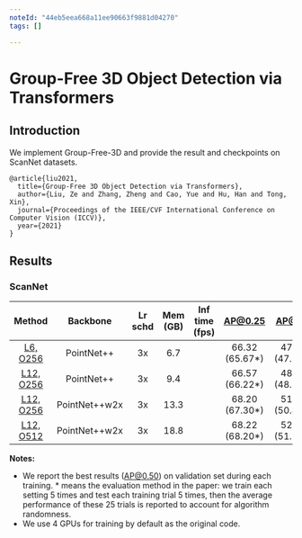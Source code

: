 ```yaml
---
noteId: "44eb5eea668a11ee90663f9881d04270"
tags: []

---
```


# Group-Free 3D Object Detection via Transformers

## Introduction

<!-- [ALGORITHM] -->

We implement Group-Free-3D and provide the result and checkpoints on ScanNet datasets.

```
@article{liu2021,
  title={Group-Free 3D Object Detection via Transformers},
  author={Liu, Ze and Zhang, Zheng and Cao, Yue and Hu, Han and Tong, Xin},
  journal={Proceedings of the IEEE/CVF International Conference on Computer Vision (ICCV)},
  year={2021}
}
```

## Results

### ScanNet

|  Method  |  Backbone   | Lr schd | Mem (GB) | Inf time (fps) | AP@0.25 |AP@0.5| Download |
| :------: | :---------: | :-----: | :------: | :------------: | :----: |:----: | :------: |
| [L6, O256](./groupfree3d_8x4_scannet-3d-18class-L6-O256.py ) |    PointNet++     |  3x    |6.7||66.32 (65.67*)|47.82 (47.74*)|[model](https://download.openmmlab.com/mmdetection3d/v0.1.0_models/groupfree3d/groupfree3d_8x4_scannet-3d-18class-L6-O256/groupfree3d_8x4_scannet-3d-18class-L6-O256_20210702_145347-3499eb55.pth) &#124; [log](https://download.openmmlab.com/mmdetection3d/v0.1.0_models/groupfree3d/groupfree3d_8x4_scannet-3d-18class-L6-O256/groupfree3d_8x4_scannet-3d-18class-L6-O256_20210702_145347.log.json)|
| [L12, O256](./groupfree3d_8x4_scannet-3d-18class-L12-O256.py ) |    PointNet++     |  3x    |9.4||66.57 (66.22*)|48.21 (48.95*)|[model](https://download.openmmlab.com/mmdetection3d/v0.1.0_models/groupfree3d/groupfree3d_8x4_scannet-3d-18class-L12-O256/groupfree3d_8x4_scannet-3d-18class-L12-O256_20210702_150907-1c5551ad.pth) &#124; [log](https://download.openmmlab.com/mmdetection3d/v0.1.0_models/groupfree3d/groupfree3d_8x4_scannet-3d-18class-L12-O256/groupfree3d_8x4_scannet-3d-18class-L12-O256_20210702_150907.log.json)|
| [L12, O256](./groupfree3d_8x4_scannet-3d-18class-w2x-L12-O256.py ) |    PointNet++w2x     |  3x    |13.3||68.20 (67.30*)|51.02 (50.44*)|[model](https://download.openmmlab.com/mmdetection3d/v0.1.0_models/groupfree3d/groupfree3d_8x4_scannet-3d-18class-w2x-L12-O256/groupfree3d_8x4_scannet-3d-18class-w2x-L12-O256_20210702_200301-944f0ac0.pth) &#124; [log](https://download.openmmlab.com/mmdetection3d/v0.1.0_models/groupfree3d/groupfree3d_8x4_scannet-3d-18class-w2x-L12-O256/groupfree3d_8x4_scannet-3d-18class-w2x-L12-O256_20210702_200301.log.json)|
| [L12, O512](./groupfree3d_8x4_scannet-3d-18class-w2x-L12-O512.py ) |    PointNet++w2x     |  3x    |18.8||68.22 (68.20*)|52.61 (51.31*)|[model](https://download.openmmlab.com/mmdetection3d/v0.1.0_models/groupfree3d/groupfree3d_8x4_scannet-3d-18class-w2x-L12-O512/groupfree3d_8x4_scannet-3d-18class-w2x-L12-O512_20210702_220204-187b71c7.pth) &#124; [log](https://download.openmmlab.com/mmdetection3d/v0.1.0_models/groupfree3d/groupfree3d_8x4_scannet-3d-18class-w2x-L12-O512/groupfree3d_8x4_scannet-3d-18class-w2x-L12-O512_20210702_220204.log.json)|

**Notes:**

- We report the best results (AP@0.50) on validation set during each training. * means the evaluation method in the paper: we train each setting 5 times and test each training trial 5 times, then the average performance of these 25 trials is reported to account for algorithm randomness.
- We use 4 GPUs for training by default as the original code.
